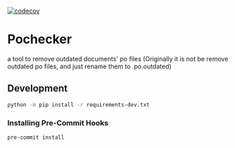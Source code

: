 [![codecov](https://codecov.io/gh/mmdbalkhi/breeze/branch/main/graph/badge.svg?token=6C8nLeyYht)](https://codecov.io/gh/mmdbalkhi/breeze)

# Pochecker

a tool to remove outdated documents' po files (Originally it is not be remove outdated po files, and just rename them to .po.outdated)

## Development

```bash
python -m pip install -r requirements-dev.txt
```

### Installing Pre-Commit Hooks

```bash
pre-commit install
```

